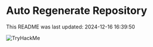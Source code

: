# Auto Regenerate Repository

This README was last updated: 2024-12-16 16:39:50

 ![TryHackMe](https://tryhackme.com/badge/533634)